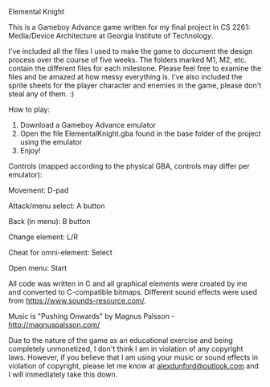 Elemental Knight

This is a Gameboy Advance game written for my final project in CS 2261: Media/Device Architecture at Georgia Institute of Technology.

I've included all the files I used to make the game to document the design process over the course of five weeks. The folders marked M1, M2, etc. contain the different files for each milestone. Please feel free to examine the files and be amazed at how messy everything is. I've also included the sprite sheets for the player character and enemies in the game, please don't steal any of them. :)

How to play:
1. Download a Gameboy Advance emulator
2. Open the file ElementalKnight.gba found in the base folder of the project using the emulator
3. Enjoy!

Controls (mapped according to the physical GBA, controls may differ per emulator):

Movement: D-pad

Attack/menu select: A button

Back (in menu): B button

Change element: L/R

Cheat for omni-element: Select

Open menu: Start



All code was written in C and all graphical elements were created by me and converted to C-compatible bitmaps. Different sound effects were used from https://www.sounds-resource.com/.

Music is "Pushing Onwards" by Magnus Palsson - http://magnuspalsson.com/

Due to the nature of the game as an educational exercise and being completely unmonetized, I don't think I am in violation of any copyright laws. However, if you believe that I am using your music or sound effects in violation of copyright, please let me know at alexdunford@outlook.com and I will immediately take this down.
